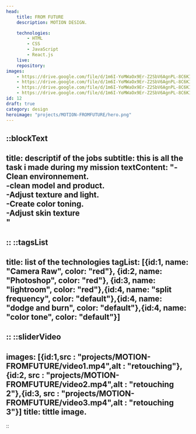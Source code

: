 ```yaml
---
head:
    title: FROM FUTURE
    description: MOTION DESIGN.

    technologies: 
        - HTML
        - CSS
        - JavaScript
        - React.js
    live: 
    repository: 
images:
    - https://drive.google.com/file/d/1m6I-YoMWaOx9Er-Z2SbV6AgnPL-8C6KI/view?usp=sharing
    - https://drive.google.com/file/d/1m6I-YoMWaOx9Er-Z2SbV6AgnPL-8C6KI/view?usp=sharing
    - https://drive.google.com/file/d/1m6I-YoMWaOx9Er-Z2SbV6AgnPL-8C6KI/view?usp=sharing
    - https://drive.google.com/file/d/1m6I-YoMWaOx9Er-Z2SbV6AgnPL-8C6KI/view?usp=sharing
id: 12
draft: true
category: design
heroimage: "projects/MOTION-FROMFUTURE/hero.png"
---
```

::blockText
---
title: descriptif of the jobs
subtitle: this is all the task i made during my mission
textContent: "-Clean environnement.<br/>
-clean model and product.<br/>
-Adjust texture and light.<br/>
-Create color toning.<br/>
-Adjust skin texture<br/>"
---
::
::tagsList
---
title: list of the technologies
tagList: [{id:1, name: "Camera Raw", color: "red"}, {id:2, name: "Photoshop", color: "red"}, {id:3, name: "lightroom", color: "red"},{id:4, name: "split frequency", color: "default"},{id:4, name: "dodge and burn", color: "default"},{id:4, name: "color tone", color: "default"}]
---
::
::sliderVideo
---
images: [{id:1,src : "projects/MOTION-FROMFUTURE/video1.mp4",alt : "retouching"},{id:2, src : "projects/MOTION-FROMFUTURE/video2.mp4",alt : "retouching 2"},{id:3, src : "projects/MOTION-FROMFUTURE/video3.mp4",alt : "retouching 3"}]
title: tittle image.
---
::




